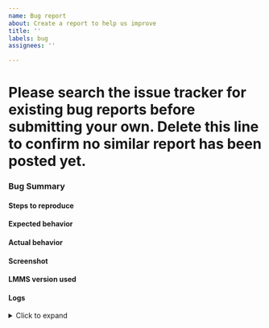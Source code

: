 ```yaml
---
name: Bug report
about: Create a report to help us improve
title: ''
labels: bug
assignees: ''

---
```


# Please search the issue tracker for existing bug reports before submitting your own. Delete this line to confirm no similar report has been posted yet.

### Bug Summary

#### Steps to reproduce

#### Expected behavior

#### Actual behavior

#### Screenshot

#### LMMS version used

#### Logs
<details>
  <summary>Click to expand</summary>
<pre>
<!-- paste logs here -->
</pre>
</details>
